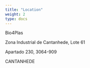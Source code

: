 ```yaml
---
title: "Location"
weight: 2
type: docs
---
```

Bio4Plas

Zona Industrial de Cantanhede, Lote 61

Apartado 230, 3064-909

CANTANHEDE